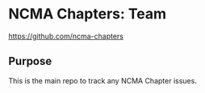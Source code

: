 # NCMA Chapters: Team
https://github.com/ncma-chapters

## Purpose

This is the main repo to track any NCMA Chapter issues.
